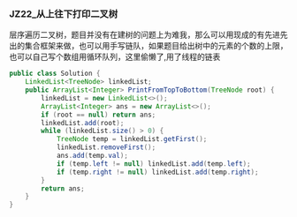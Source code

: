 ### JZ22_从上往下打印二叉树

层序遍历二叉树，题目并没有在建树的问题上为难我，那么可以用现成的有先进先出的集合框架来做，也可以用手写链队，如果题目给出树中的元素的个数的上限，也可以自己写个数组用循环队列，这里偷懒了,用了线程的链表

```java
public class Solution {
    LinkedList<TreeNode> linkedList;
    public ArrayList<Integer> PrintFromTopToBottom(TreeNode root) {
        linkedList = new LinkedList<>();
        ArrayList<Integer> ans = new ArrayList<>();
        if (root == null) return ans;
        linkedList.add(root);
        while (linkedList.size() > 0) {
            TreeNode temp = linkedList.getFirst();
            linkedList.removeFirst();
            ans.add(temp.val);
            if (temp.left != null) linkedList.add(temp.left);
            if (temp.right != null) linkedList.add(temp.right);
        }
        return ans;
    }
}
```

